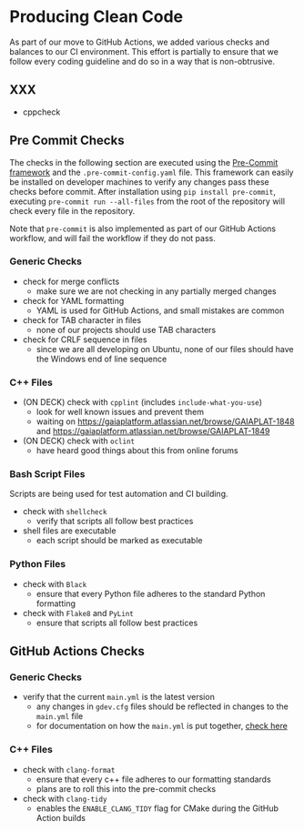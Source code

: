 # Producing Clean Code

As part of our move to GitHub Actions, we added various checks and balances to our CI environment.
This effort is partially to ensure that we follow every coding guideline and do so in a way that is non-obtrusive.

## XXX

- cppcheck

## Pre Commit Checks

The checks in the following section are executed using the [Pre-Commit framework](https://pre-commit.com/) and the `.pre-commit-config.yaml` file.
This framework can easily be installed on developer machines to verify any changes pass these checks before commit.
After installation using `pip install pre-commit`, executing `pre-commit run --all-files` from the root of the repository will check every file in the repository.

Note that `pre-commit` is also implemented as part of our GitHub Actions workflow, and will fail the workflow if they do not pass.

### Generic Checks

- check for merge conflicts
  - make sure we are not checking in any partially merged changes
- check for YAML formatting
  - YAML is used for GitHub Actions, and small mistakes are common
- check for TAB character in files
  - none of our projects should use TAB characters
- check for CRLF sequence in files
  - since we are all developing on Ubuntu, none of our files should have the Windows end of line sequence

### C++ Files
- (ON DECK) check with `cpplint` (includes `include-what-you-use`)
  - look for well known issues and prevent them
  - waiting on https://gaiaplatform.atlassian.net/browse/GAIAPLAT-1848 and https://gaiaplatform.atlassian.net/browse/GAIAPLAT-1849
- (ON DECK) check with `oclint`
  - have heard good things about this from online forums

### Bash Script Files

Scripts are being used for test automation and CI building.

- check with `shellcheck`
  - verify that scripts all follow best practices
- shell files are executable
  - each script should be marked as executable

### Python Files

- check with `Black`
  - ensure that every Python file adheres to the standard Python formatting
- check with `Flake8` and `PyLint`
  - ensure that scripts all follow best practices

## GitHub Actions Checks

### Generic Checks

- verify that the current `main.yml` is the latest version
  - any changes in `gdev.cfg` files should be reflected in changes to the `main.yml` file
  - for documentation on how the `main.yml` is put together, [check here](https://github.com/gaia-platform/GaiaPlatform/dev_tools/github-actions/README.md)

### C++ Files

- check with `clang-format`
  - ensure that every c++ file adheres to our formatting standards
  - plans are to roll this into the pre-commit checks
- check with `clang-tidy`
  - enables the `ENABLE_CLANG_TIDY` flag for CMake during the GitHub Action builds
